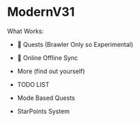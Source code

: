 # ModernV31

What Works:

- 📄 Quests (Brawler Only so Experimental)

- 👥 Online Offline Sync

- More (find out yourself)

- TODO LIST

- Mode Based Quests

- StarPoints System
